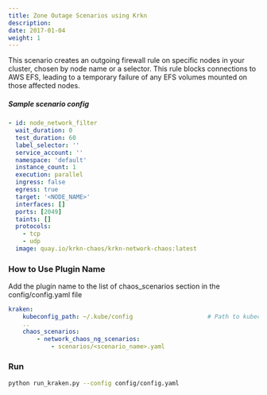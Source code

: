 ```yaml
---
title: Zone Outage Scenarios using Krkn
description: 
date: 2017-01-04
weight: 1
---
```

This scenario creates an outgoing firewall rule on specific nodes in your cluster, chosen by node name or a selector. This rule blocks connections to AWS EFS, leading to a temporary failure of any EFS volumes mounted on those affected nodes.


##### Sample scenario config
```yaml
- id: node_network_filter
  wait_duration: 0
  test_duration: 60
  label_selector: ''
  service_account: ''
  namespace: 'default'
  instance_count: 1
  execution: parallel
  ingress: false
  egress: true
  target: '<NODE_NAME>'
  interfaces: []
  ports: [2049]
  taints: []
  protocols:
    - tcp
    - udp
  image: quay.io/krkn-chaos/krkn-network-chaos:latest
```

### How to Use Plugin Name
Add the plugin name to the list of chaos_scenarios section in the config/config.yaml file
```yaml
kraken:
    kubeconfig_path: ~/.kube/config                     # Path to kubeconfig
    .. 
    chaos_scenarios:
        - network_chaos_ng_scenarios:
            - scenarios/<scenario_name>.yaml
```

### Run 

```bash
python run_kraken.py --config config/config.yaml
```
